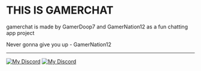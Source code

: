 # THIS IS GAMERCHAT
gamerchat is made by GamerDoop7 and GamerNation12 as a fun chatting app project





Never gonna give you up - GamerNation12

--------------------------------------------------------------------------------------------------
[![My Discord](https://disi-api.bennynguyen.dev/smallcard_svg/759433582107426816?&bg1=0004FF&bg2=FFFFFF&activity=true&mood=true&created=true&angle=0&discordLabel=true)](https://discord.com/users/759433582107426816) [![My Discord](https://disi-api.bennynguyen.dev/smallcard_svg/879580501323698176?&bg1=FF9900&bg2=FFF454&activity=true&mood=true&created=true&angle=0&discordLabel=true)](https://discord.com/users/879580501323698176)
